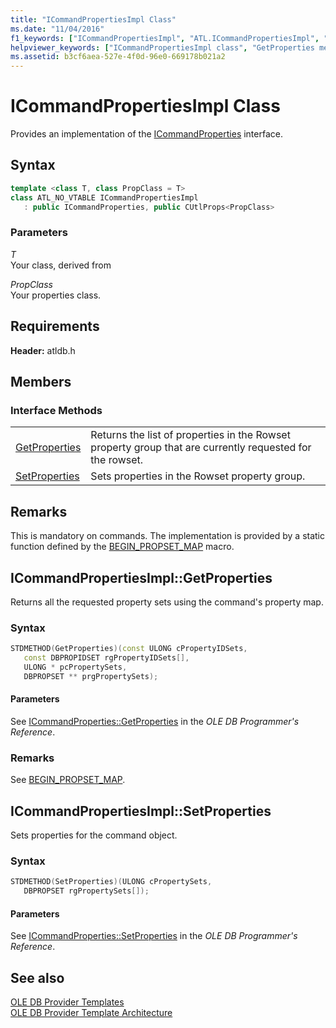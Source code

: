 ```yaml
---
title: "ICommandPropertiesImpl Class"
ms.date: "11/04/2016"
f1_keywords: ["ICommandPropertiesImpl", "ATL.ICommandPropertiesImpl", "ATL::ICommandPropertiesImpl", "ICommandPropertiesImpl::GetProperties", "ICommandPropertiesImpl.GetProperties", "GetProperties", "ICommandPropertiesImpl.SetProperties", "ICommandPropertiesImpl::SetProperties", "SetProperties"]
helpviewer_keywords: ["ICommandPropertiesImpl class", "GetProperties method", "SetProperties method"]
ms.assetid: b3cf6aea-527e-4f0d-96e0-669178b021a2
---
```

# ICommandPropertiesImpl Class

Provides an implementation of the [ICommandProperties](/previous-versions/windows/desktop/ms723044(v=vs.85)) interface.

## Syntax

```cpp
template <class T, class PropClass = T>
class ATL_NO_VTABLE ICommandPropertiesImpl
   : public ICommandProperties, public CUtlProps<PropClass>
```

### Parameters

*T*<br/>
Your class, derived from

*PropClass*<br/>
Your properties class.

## Requirements

**Header:** atldb.h

## Members

### Interface Methods

|||
|-|-|
|[GetProperties](#getproperties)|Returns the list of properties in the Rowset property group that are currently requested for the rowset.|
|[SetProperties](#setproperties)|Sets properties in the Rowset property group.|

## Remarks

This is mandatory on commands. The implementation is provided by a static function defined by the [BEGIN_PROPSET_MAP](../../data/oledb/begin-propset-map.md) macro.

## <a name="getproperties"></a> ICommandPropertiesImpl::GetProperties

Returns all the requested property sets using the command's property map.

### Syntax

```cpp
STDMETHOD(GetProperties)(const ULONG cPropertyIDSets,
   const DBPROPIDSET rgPropertyIDSets[],
   ULONG * pcPropertySets,
   DBPROPSET ** prgPropertySets);
```

#### Parameters

See [ICommandProperties::GetProperties](/previous-versions/windows/desktop/ms723119(v=vs.85)) in the *OLE DB Programmer's Reference*.

### Remarks

See [BEGIN_PROPSET_MAP](../../data/oledb/begin-propset-map.md).

## <a name="setproperties"></a> ICommandPropertiesImpl::SetProperties

Sets properties for the command object.

### Syntax

```cpp
STDMETHOD(SetProperties)(ULONG cPropertySets,
   DBPROPSET rgPropertySets[]);
```

#### Parameters

See [ICommandProperties::SetProperties](/previous-versions/windows/desktop/ms711497(v=vs.85)) in the *OLE DB Programmer's Reference*.

## See also

[OLE DB Provider Templates](../../data/oledb/ole-db-provider-templates-cpp.md)<br/>
[OLE DB Provider Template Architecture](../../data/oledb/ole-db-provider-template-architecture.md)
